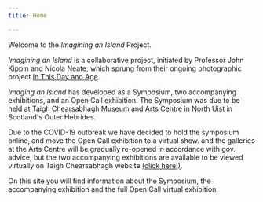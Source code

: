 ```yaml
---
title: Home

---
```

Welcome to the _Imagining an Island_ Project. 

_Imagining an Island_ is a collaborative project, initiated by Professor John Kippin and Nicola Neate, which sprung from their ongoing photographic project [In This Day and Age](https://inthisdayandage.org "In This Day and Age"). 

_Imaging an Island_ has developed as a Symposium, two accompanying exhibitions, and an Open Call exhibition. The Symposium was due to be held at [Taigh Chearsabhagh Museum and Arts Centre ](https://www.taigh-chearsabhagh.org "Taigh Chearsabhagh")in North Uist in Scotland's Outer Hebrides. 

Due to the COVID-19 outbreak we have decided to hold the symposium online, and move the Open Call exhibition to a virtual show. and the galleries at the Arts Centre will be gradually re-opened in accordance with gov. advice, but the two accompanying exhibitions are available to be viewed virtually on Taigh Chearsabhagh website [(click here!)](https://www.taigh-chearsabhagh.org/tcvr360storage/now/?lang=en "Exhibitions virtual").

On this site you will find information about the Symposium, the accompanying exhibition and the full Open Call virtual exhibition.